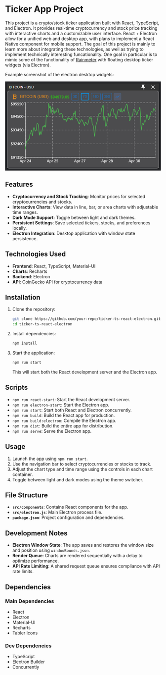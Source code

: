 # Ticker App Project

This project is a crypto/stock ticker application built with React, TypeScript, and Electron. It provides real-time cryptocurrency and stock price tracking with interactive charts and a customizable user interface. React + Electron allow for a unified web and desktop app, with plans to implement a React Native component for mobile support. The goal of this project is mainly to learn more about integrating these technologies, as well as trying to implement technically interesting funcationality. One goal in particular is to mimic some of the functionality of [Rainmeter](https://www.rainmeter.net) with floating desktop ticker widgets (via Electron).

Example screenshot of the electron desktop widgets:

![Mini Chart](ticker-ts-react-electron/public/miniChart.png)

## Features

- **Cryptocurrency and Stock Tracking**: Monitor prices for selected cryptocurrencies and stocks.
- **Interactive Charts**: View data in line, bar, or area charts with adjustable time ranges.
- **Dark Mode Support**: Toggle between light and dark themes.
- **Persistent Settings**: Save selected tickers, stocks, and preferences locally.
- **Electron Integration**: Desktop application with window state persistence.

## Technologies Used

- **Frontend**: React, TypeScript, Material-UI
- **Charts**: Recharts
- **Backend**: Electron
- **API**: CoinGecko API for cryptocurrency data

## Installation

1. Clone the repository:
   ```bash
   git clone https://github.com/your-repo/ticker-ts-react-electron.git
   cd ticker-ts-react-electron
   ```

2. Install dependencies:
   ```bash
   npm install
   ```

3. Start the application:
   ```bash
   npm run start
   ```

   This will start both the React development server and the Electron app.

## Scripts

- `npm run react-start`: Start the React development server.
- `npm run electron-start`: Start the Electron app.
- `npm run start`: Start both React and Electron concurrently.
- `npm run build`: Build the React app for production.
- `npm run build:electron`: Compile the Electron app.
- `npm run dist`: Build the entire app for distribution.
- `npm run serve`: Serve the Electron app.

## Usage

1. Launch the app using `npm run start`.
2. Use the navigation bar to select cryptocurrencies or stocks to track.
3. Adjust the chart type and time range using the controls in each chart container.
4. Toggle between light and dark modes using the theme switcher.

## File Structure

- **`src/components`**: Contains React components for the app.
- **`src/electron.js`**: Main Electron process file.
- **`package.json`**: Project configuration and dependencies.

## Development Notes

- **Electron Window State**: The app saves and restores the window size and position using `windowBounds.json`.
- **Render Queue**: Charts are rendered sequentially with a delay to optimize performance.
- **API Rate Limiting**: A shared request queue ensures compliance with API rate limits.

## Dependencies

### Main Dependencies
- React
- Electron
- Material-UI
- Recharts
- Tabler Icons

### Dev Dependencies
- TypeScript
- Electron Builder
- Concurrently
